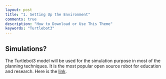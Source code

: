 ```yaml
---
layout: post
title: "1. Setting Up the Environment"
comments: true
description: "How to Download or Use This Theme"
keywords: "Turtlebot3"
---
```


## Simulations?  
The Turtlebot3 model will be used for the simulation purpose in most of the planning techniques. It is the most popular open source robot for education and research. Here is the [link](http://wiki.ros.org/turtlebot3).  


